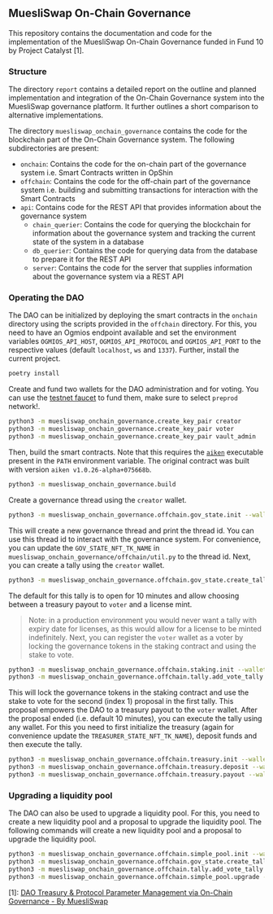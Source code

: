 MuesliSwap On-Chain Governance
------------------------------

This repository contains the documentation and code for the implementation
of the MuesliSwap On-Chain Governance funded in Fund 10 by Project Catalyst [1].

### Structure

The directory `report` contains a detailed report on the outline and planned implementation and integration
of the On-Chain Governance system into the MuesliSwap governance platform.
It further outlines a short comparison to alternative implementations.

The directory `muesliswap_onchain_governance` contains the code for the blockchain part of the On-Chain Governance system.
The following subdirectories are present:

- `onchain`: Contains the code for the on-chain part of the governance system i.e. Smart Contracts written in OpShin
- `offchain`: Contains the code for the off-chain part of the governance system i.e. building and submitting transactions for interaction with the Smart Contracts
- `api`: Contains code for the REST API that provides information about the governance system
    - `chain_querier`: Contains the code for querying the blockchain for information about the governance system and tracking the current state of the system in a database
    - `db_querier`: Contains the code for querying data from the database to prepare it for the REST API
    - `server`: Contains the code for the server that supplies information about the governance system via a REST API

### Operating the DAO

The DAO can be initialized by deploying the smart contracts in the `onchain` directory using the scripts provided in the `offchain` directory.
For this, you need to have an Ogmios endpoint available and set the environment variables `OGMIOS_API_HOST`, `OGMIOS_API_PROTOCOL` and `OGMIOS_API_PORT` to the respective values (default `localhost`, `ws` and `1337`).
Further, install the current project.

```bash
poetry install
```

Create and fund two wallets for the DAO administration and for voting.
You can use the [testnet faucet](https://docs.cardano.org/cardano-testnet/tools/faucet/) to fund them, make sure to select `preprod` network!.

```bash
python3 -m muesliswap_onchain_governance.create_key_pair creator
python3 -m muesliswap_onchain_governance.create_key_pair voter
python3 -m muesliswap_onchain_governance.create_key_pair vault_admin
```

Then, build the smart contracts. Note that this requires the [`aiken`](https://aiken-lang.org) executable present in the `PATH` environment variable. The original contract was built with version `aiken v1.0.26-alpha+075668b`.

```bash
python3 -m muesliswap_onchain_governance.build
``` 

Create a governance thread using the `creator` wallet.

```bash
python3 -m muesliswap_onchain_governance.offchain.gov_state.init --wallet creator --governance_token bd976e131cfc3956b806967b06530e48c20ed5498b46a5eb836b61c2.744d494c4b
```

This will create a new governance thread and print the thread id. You can use this thread id to interact with the governance system.
For convenience, you can update the `GOV_STATE_NFT_TK_NAME` in `muesliswap_onchain_governance/offchain/util.py` to the thread id.
Next, you can create a tally using the `creator` wallet.

```bash
python3 -m muesliswap_onchain_governance.offchain.gov_state.create_tally --wallet creator
```

The default for this tally is to open for 10 minutes and allow choosing between a treasury payout to `voter` and a license mint.
> Note: in a production environment you would never want a tally with expiry date for licenses, as this would allow for a license to be minted indefinitely.
Next, you can register the `voter` wallet as a voter by locking the governance tokens in the staking contract and using the stake to vote.

```bash
python3 -m muesliswap_onchain_governance.offchain.staking.init --wallet voter
python3 -m muesliswap_onchain_governance.offchain.tally.add_vote_tally --wallet voter --proposal_id 1 --proposal_index 1
```

This will lock the governance tokens in the staking contract and use the stake to vote for the second (index 1) proposal in the first tally.
This proposal empowers the DAO to a treasury payout to the `voter` wallet.
After the proposal ended (i.e. default 10 minutes), you can execute the tally using any wallet.
For this you need to first initialize the treasury (again for convenience update the `TREASURER_STATE_NFT_TK_NAME`), deposit funds and then execute the tally.

```bash
python3 -m muesliswap_onchain_governance.offchain.treasury.init --wallet creator
python3 -m muesliswap_onchain_governance.offchain.treasury.deposit --wallet creator
python3 -m muesliswap_onchain_governance.offchain.treasury.payout --wallet voter
```

### Upgrading a liquidity pool

The DAO can also be used to upgrade a liquidity pool. For this, you need to create a new liquidity pool and a proposal to upgrade the liquidity pool.
The following commands will create a new liquidity pool and a proposal to upgrade the liquidity pool.

```bash
python3 -m muesliswap_onchain_governance.offchain.simple_pool.init --wallet creator
python3 -m muesliswap_onchain_governance.offchain.gov_state.create_tally --wallet creator
python3 -m muesliswap_onchain_governance.offchain.tally.add_vote_tally --wallet voter --proposal_index 3
python3 -m muesliswap_onchain_governance.offchain.simple_pool.upgrade --wallet voter
```

[1]: [DAO Treasury & Protocol Parameter Management via On-Chain Governance - By MuesliSwap](https://projectcatalyst.io/funds/10/f10-daos-less3-cardano/dao-treasury-and-protocol-parameter-management-via-on-chain-governance-by-muesliswap)